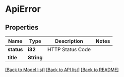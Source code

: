 # ApiError

## Properties

Name | Type | Description | Notes
------------ | ------------- | ------------- | -------------
**status** | **i32** | HTTP Status Code | 
**title** | **String** |  | 

[[Back to Model list]](../README.md#documentation-for-models) [[Back to API list]](../README.md#documentation-for-api-endpoints) [[Back to README]](../README.md)


